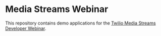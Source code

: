 # Media Streams Webinar

This repository contains demo applications for the [Twilio Media Streams Developer Webinar](https://ahoy.twilio.com/devgen_webinar_gs_voice_media_streams_1?_ga=2.126861581.1606071631.1606151029-1842336663.1548192404).
